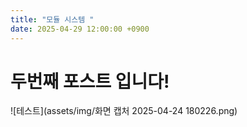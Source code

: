 ```yaml
---
title: "모듈 시스템 "
date: 2025-04-29 12:00:00 +0900
---
```


# 두번째 포스트 입니다!

![테스트](assets/img/화면 캡처 2025-04-24 180226.png)
